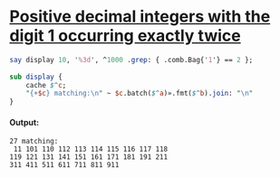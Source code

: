 [1]: https://rosettacode.org/wiki/Positive_decimal_integers_with_the_digit_1_occurring_exactly_twice

# [Positive decimal integers with the digit 1 occurring exactly twice][1]

```perl
say display 10, '%3d', ^1000 .grep: { .comb.Bag{'1'} == 2 };
 
sub display {
    cache $^c;
    "{+$c} matching:\n" ~ $c.batch($^a)».fmt($^b).join: "\n"
}
```

#### Output:
```
27 matching:
 11 101 110 112 113 114 115 116 117 118
119 121 131 141 151 161 171 181 191 211
311 411 511 611 711 811 911
```
